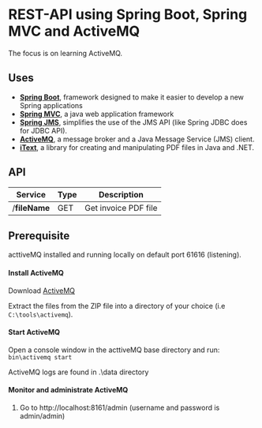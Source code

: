 # REST-API using Spring Boot, Spring MVC and ActiveMQ
The focus is on learning ActiveMQ.

## Uses
- **[Spring Boot](https://expressjs.com/)**, framework designed to make it easier to develop a new Spring applications
- **[Spring MVC](https://docs.spring.io/spring/docs/current/spring-framework-reference/web.html)**, a java web application framework
- **[Spring JMS](https://docs.spring.io/spring/docs/4.0.x/spring-framework-reference/html/jms.html)**, simplifies the use of the JMS API (like Spring JDBC does for JDBC API).
- **[ActiveMQ](http://activemq.apache.org/)**, a message broker and a Java Message Service (JMS) client.
- **[iText](https://itextpdf.com/en/)**, a library for creating and manipulating PDF files in Java and .NET.


## API
|Service                             |Type  |Description                   |
|------------------------------------|------|-------------------------------
|/**fileName**                        |GET   |Get invoice PDF file          |

## Prerequisite
acttiveMQ installed and running locally on default port 61616 (listening).

#### Install ActiveMQ
Download [ActiveMQ](http://activemq.apache.org/download.html)

Extract the files from the ZIP file into a directory of your choice (i.e `C:\tools\activemq`\).

#### Start ActiveMQ

Open a console window in the acttiveMQ base directory and run:
`bin\activemq start`

ActiveMQ logs are found in .\data directory

#### Monitor and administrate ActiveMQ

1. Go to http://localhost:8161/admin (username and password is admin/admin)
